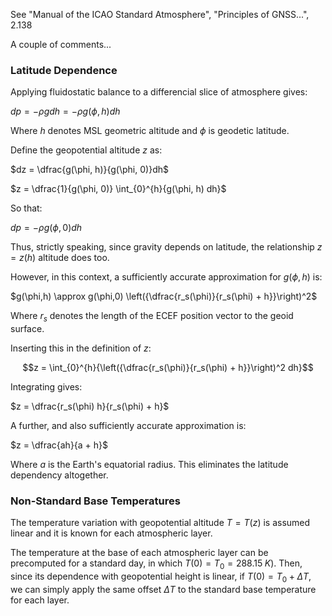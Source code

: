 See "Manual of the ICAO Standard Atmosphere", "Principles of GNSS...", 2.138

A couple of comments...


### Latitude Dependence

Applying fluidostatic balance to a differencial slice of atmosphere gives:

$dp = -\rho g dh = -\rho g(\phi, h) dh$

Where $h$ denotes MSL geometric altitude and $\phi$ is geodetic latitude.

Define the geopotential altitude $z$ as:

$dz = \dfrac{g(\phi, h)}{g(\phi, 0)}dh$

$z = \dfrac{1}{g(\phi, 0)} \int_{0}^{h}{g(\phi, h) dh}$

So that:

$dp = -\rho g(\phi, 0) dh$

Thus, strictly speaking, since gravity depends on latitude, the relationship $z=z(h)$ altitude does
too.

However, in this context, a sufficiently accurate approximation for $g(\phi,h)$ is:

$g(\phi,h) \approx g(\phi,0) \left({\dfrac{r_s(\phi)}{r_s(\phi) + h}}\right)^2$

Where $r_s$ denotes the length of the ECEF position vector to the geoid surface.

Inserting this in the definition of $z$:

<!--
$z = \int_{0}^{h}{\left({\dfrac{r_s(\phi)}{r_s(\phi) + h}}\right)^2 dh}$
$z = \displaystyle \int_{0}^{h}{\left({\dfrac{r_s(\phi)}{r_s(\phi) + h}}\right)^2 dh}$
-->

$$z = \int_{0}^{h}{\left({\dfrac{r_s(\phi)}{r_s(\phi) + h}}\right)^2 dh}$$

Integrating gives:

$z = \dfrac{r_s(\phi) h}{r_s(\phi) + h}$

A further, and also sufficiently accurate approximation is:

$z = \dfrac{ah}{a + h}$

Where $a$ is the Earth's equatorial radius. This eliminates the latitude dependency altogether.

### Non-Standard Base Temperatures

The temperature variation with geopotential altitude $T = T(z)$ is assumed linear and it is known
for each atmospheric layer.

The temperature at the base of each atmospheric layer can be precomputed for a standard day, in
which $T(0) = T_{0} = 288.15\;K$). Then, since its dependence with geopotential height is linear, if
$T(0) = T_0 + \Delta T$, we can simply apply the same offset $\Delta T$ to the standard base
temperature for each layer.